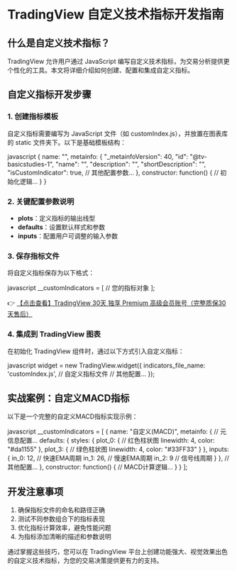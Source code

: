 # TradingView 自定义技术指标开发指南

## 什么是自定义技术指标？

TradingView 允许用户通过 JavaScript 编写自定义技术指标，为交易分析提供更个性化的工具。本文将详细介绍如何创建、配置和集成自定义指标。

## 自定义指标开发步骤

### 1. 创建指标模板

自定义指标需要编写为 JavaScript 文件（如 customIndex.js），并放置在图表库的 static 文件夹下。以下是基础模板结构：

javascript
{
    name: "<study name>",
    metainfo: {
        "_metainfoVersion": 40,
        "id": "<study name>@tv-basicstudies-1",
        "name": "<study name>",
        "description": "<study description>",
        "shortDescription": "<short study description>",
        "isCustomIndicator": true,
        // 其他配置参数...
    },
    constructor: function() {
        // 初始化逻辑...
    }
}

### 2. 关键配置参数说明

- **plots**：定义指标的输出线型
- **defaults**：设置默认样式和参数
- **inputs**：配置用户可调整的输入参数

### 3. 保存指标文件

将自定义指标保存为以下格式：

javascript
__customIndicators = [
    // 您的指标对象
];

👉 [【点击查看】TradingView 30天 独享 Premium 高级会员账号（完整质保30天售后）](https://bit.ly/TradingView-Pro)

### 4. 集成到 TradingView 图表

在初始化 TradingView 组件时，通过以下方式引入自定义指标：

javascript
widget = new TradingView.widget({
    indicators_file_name: 'customIndex.js', // 自定义指标文件
    // 其他配置...
});

## 实战案例：自定义MACD指标

以下是一个完整的自定义MACD指标实现示例：

javascript
__customIndicators = [
    {
        name: "自定义(MACD)",
        metainfo: {
            // 元信息配置...
            defaults: {
                styles: {
                    plot_0: { // 红色柱状图
                        linewidth: 4,
                        color: "#da1155"
                    },
                    plot_3: { // 绿色柱状图
                        linewidth: 4,
                        color: "#33FF33"
                    }
                },
                inputs: {
                    in_0: 12, // 快速EMA周期
                    in_1: 26, // 慢速EMA周期
                    in_2: 9   // 信号线周期
                }
            },
            // 其他配置...
        },
        constructor: function() {
            // MACD计算逻辑...
        }
    }
];

## 开发注意事项

1. 确保指标文件的命名和路径正确
2. 测试不同参数组合下的指标表现
3. 优化指标计算效率，避免性能问题
4. 为指标添加清晰的描述和参数说明

通过掌握这些技巧，您可以在 TradingView 平台上创建功能强大、视觉效果出色的自定义技术指标，为您的交易决策提供更有力的支持。